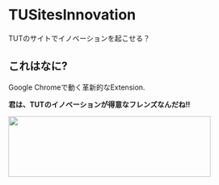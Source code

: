 # TUSitesInnovation

TUTのサイトでイノベーションを起こせる？

## これはなに?

Google Chromeで動く革新的なExtension.

**君は、TUTのイノベーションが得意なフレンズなんだね!!**

<img src="http://i.imgur.com/Gq5hACM.png" width="400" height="120">
